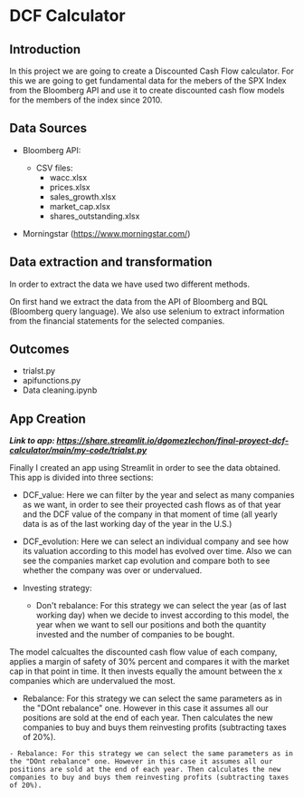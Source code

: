 # DCF Calculator

## Introduction

In this project we are going to create a Discounted Cash Flow calculator. For this we are going to get fundamental data for the mebers of the SPX Index from the Bloomberg API and use it to create discounted cash flow models for the members of the index since 2010.

## Data Sources

- Bloomberg API:


    - CSV files:
        - wacc.xlsx
        - prices.xlsx
        - sales_growth.xlsx
        - market_cap.xlsx
        - shares_outstanding.xlsx
        
        
- Morningstar (https://www.morningstar.com/)




## Data extraction and transformation

In order to extract the data we have used two different methods. 

On first hand we extract the data from the API of Bloomberg and BQL (Bloomberg query language). We also use selenium to extract information from the financial statements for the selected companies.

## Outcomes

- trialst.py
- apifunctions.py
- Data cleaning.ipynb

## App Creation

***Link to app: https://share.streamlit.io/dgomezlechon/final-proyect-dcf-calculator/main/my-code/trialst.py***

Finally I created an app using Streamlit in order to see the data obtained. This app is divided into three sections:

- DCF_value: Here we can filter by the year and select as many companies as we want, in order to see their proyected cash flows as of that year and the DCF value of the company in that moment of time (all yearly data is as of the last working day of the year in the U.S.)

- DCF_evolution: Here we can select an individual company and see how its valuation according to this model has evolved over time. Also we can see the companies market cap evolution and compare both to see whether the company was over or undervalued.

- Investing strategy: 
    
    - Don't rebalance: For this strategy we can select the year (as of last working day) when we decide to invest according to this model, the year when we want to sell our positions and both the quantity invested and the number of companies to be bought. 

The model calcualtes the discounted cash flow value of each company, applies a margin of safety of 30% percent and compares it with the market cap in that point in time. It then invests equally the amount between the x companies which are undervalued the most.

   - Rebalance: For this strategy we can select the same parameters as in the "DOnt rebalance" one. However in this case it assumes all our positions are sold at the end of each year. Then calculates the new companies to buy and buys them reinvesting profits (subtracting taxes of 20%).
    
    
    - Rebalance: For this strategy we can select the same parameters as in the "DOnt rebalance" one. However in this case it assumes all our positions are sold at the end of each year. Then calculates the new companies to buy and buys them reinvesting profits (subtracting taxes of 20%).


